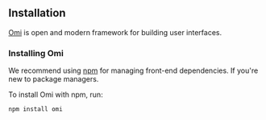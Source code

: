 <h2 id="Installation">Installation</h2>

[Omi](https://github.com/AlloyTeam/omi) is open and modern framework  for building user interfaces.

### Installing Omi

We recommend using  [npm](https://www.npmjs.com/) for managing front-end dependencies. If you're new to package managers.

To install Omi with npm, run:

``` js
npm install omi
```